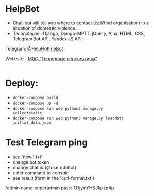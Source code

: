 # HelpBot
- Chat-bot will tell you where to contact (call/find organisation) in a situation of domestic violence.
- Technologies: Django, Django-MPTT, jQuery, Ajax, HTML, CSS, Telegram Bot API, Yandex JS API.

Telegram: <a href="http://t.me/HelpHotlineBot" target="_blank">@HelpHotlineBot</a>

Web site - <a href="https://www.genderperspectives.by/" target="_blank">МОО “Гендерные перспективы”</a>

<img src="https://github.com/Valentin-Golyonko/HelpBot/blob/master/HelpBot/help_bot/static/help_bot/img/web_chat_bot.png" alt="">

# Deploy:
- <code>docker-compose build</code>
- <code>docker-compose up -d</code>
- <code>docker-compose run web python3 manage.py collectstatic</code>
- <code>docker-compose run web python3 manage.py loaddata initial_data.json</code>

# Test Telegram ping
- see 'new 1.txt'
- change bot token
- change chat id (@userinfobot)
- enter command to console
- see result (form in the 'curl-format.txt')


/admin
name: superadmin
pass: TDjymYHSJkpzp4p